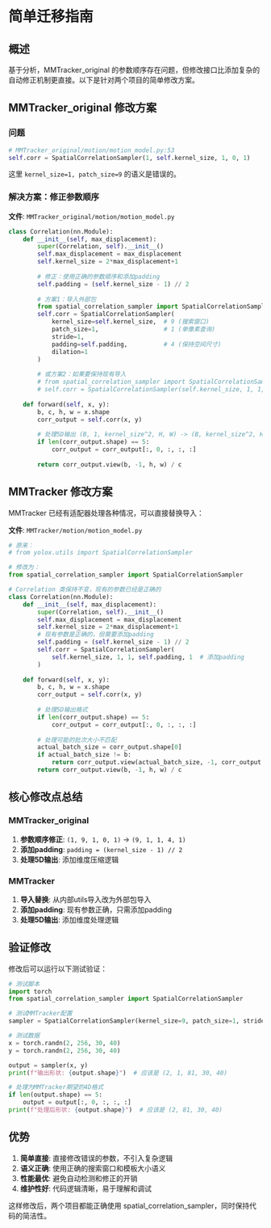 # 简单迁移指南

## 概述

基于分析，MMTracker_original 的参数顺序存在问题，但修改接口比添加复杂的自动修正机制更直接。以下是针对两个项目的简单修改方案。

## MMTracker_original 修改方案

### 问题
```python
# MMTracker_original/motion/motion_model.py:53
self.corr = SpatialCorrelationSampler(1, self.kernel_size, 1, 0, 1)
```

这里 `kernel_size=1, patch_size=9` 的语义是错误的。

### 解决方案：修正参数顺序

**文件**: `MMTracker_original/motion/motion_model.py`

```python
class Correlation(nn.Module):
    def __init__(self, max_displacement):
        super(Correlation, self).__init__()
        self.max_displacement = max_displacement
        self.kernel_size = 2*max_displacement+1
        
        # 修正：使用正确的参数顺序和添加padding
        self.padding = (self.kernel_size - 1) // 2
        
        # 方案1：导入外部包
        from spatial_correlation_sampler import SpatialCorrelationSampler
        self.corr = SpatialCorrelationSampler(
            kernel_size=self.kernel_size,  # 9 (搜索窗口)
            patch_size=1,                  # 1 (单像素查询)
            stride=1,
            padding=self.padding,          # 4 (保持空间尺寸)
            dilation=1
        )
        
        # 或方案2：如果要保持现有导入
        # from spatial_correlation_sampler import SpatialCorrelationSampler
        # self.corr = SpatialCorrelationSampler(self.kernel_size, 1, 1, self.padding, 1)
        
    def forward(self, x, y):
        b, c, h, w = x.shape
        corr_output = self.corr(x, y)
        
        # 处理5D输出 (B, 1, kernel_size^2, H, W) -> (B, kernel_size^2, H, W)
        if len(corr_output.shape) == 5:
            corr_output = corr_output[:, 0, :, :, :]
        
        return corr_output.view(b, -1, h, w) / c
```

## MMTracker 修改方案

MMTracker 已经有适配器处理各种情况，可以直接替换导入：

**文件**: `MMTracker/motion/motion_model.py`

```python
# 原来：
# from yolox.utils import SpatialCorrelationSampler

# 修改为：
from spatial_correlation_sampler import SpatialCorrelationSampler

# Correlation 类保持不变，现有的参数已经是正确的
class Correlation(nn.Module):
    def __init__(self, max_displacement):
        super(Correlation, self).__init__()
        self.max_displacement = max_displacement
        self.kernel_size = 2*max_displacement+1
        # 现有参数是正确的，但需要添加padding
        self.padding = (self.kernel_size - 1) // 2
        self.corr = SpatialCorrelationSampler(
            self.kernel_size, 1, 1, self.padding, 1  # 添加padding
        )
    
    def forward(self, x, y):
        b, c, h, w = x.shape
        corr_output = self.corr(x, y)
        
        # 处理5D输出格式
        if len(corr_output.shape) == 5:
            corr_output = corr_output[:, 0, :, :, :]
        
        # 处理可能的批次大小不匹配
        actual_batch_size = corr_output.shape[0]
        if actual_batch_size != b:
            return corr_output.view(actual_batch_size, -1, corr_output.shape[-2], corr_output.shape[-1]) / c
        return corr_output.view(b, -1, h, w) / c
```

## 核心修改点总结

### MMTracker_original
1. **参数顺序修正**: `(1, 9, 1, 0, 1)` → `(9, 1, 1, 4, 1)`
2. **添加padding**: `padding = (kernel_size - 1) // 2`
3. **处理5D输出**: 添加维度压缩逻辑

### MMTracker  
1. **导入替换**: 从内部utils导入改为外部包导入
2. **添加padding**: 现有参数正确，只需添加padding
3. **处理5D输出**: 添加维度处理逻辑

## 验证修改

修改后可以运行以下测试验证：

```python
# 测试脚本
import torch
from spatial_correlation_sampler import SpatialCorrelationSampler

# 测试MMTracker配置
sampler = SpatialCorrelationSampler(kernel_size=9, patch_size=1, stride=1, padding=4, dilation=1)

# 测试数据
x = torch.randn(2, 256, 30, 40)
y = torch.randn(2, 256, 30, 40)

output = sampler(x, y)
print(f"输出形状: {output.shape}")  # 应该是 (2, 1, 81, 30, 40)

# 处理为MMTracker期望的4D格式
if len(output.shape) == 5:
    output = output[:, 0, :, :, :]
print(f"处理后形状: {output.shape}")  # 应该是 (2, 81, 30, 40)
```

## 优势

1. **简单直接**: 直接修改错误的参数，不引入复杂逻辑
2. **语义正确**: 使用正确的搜索窗口和模板大小语义
3. **性能最优**: 避免自动检测和修正的开销
4. **维护性好**: 代码逻辑清晰，易于理解和调试

这样修改后，两个项目都能正确使用 spatial_correlation_sampler，同时保持代码的简洁性。